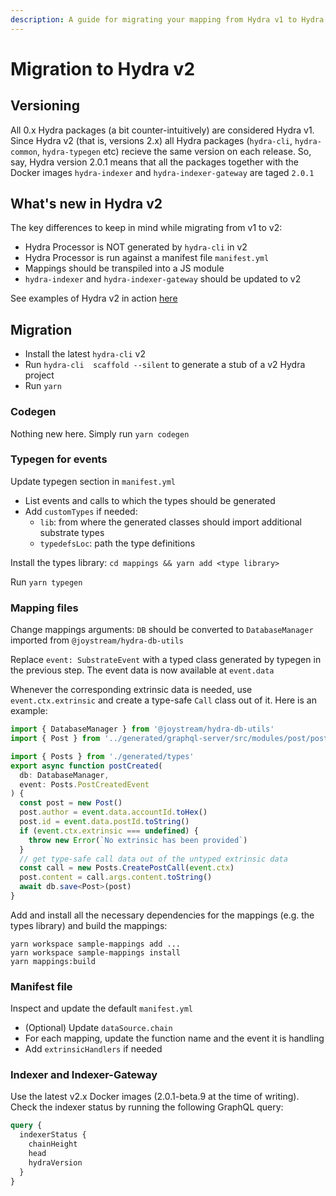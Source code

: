 ```yaml
---
description: A guide for migrating your mapping from Hydra v1 to Hydra v2
---
```


# Migration to Hydra v2

## Versioning

All 0.x Hydra packages \(a bit counter-intuitively\) are considered Hydra v1. Since Hydra v2 \(that is, versions 2.x\) all Hydra packages \(`hydra-cli`, `hydra-common`, `hydra-typegen` etc\) recieve the same version on each release. So, say, Hydra version 2.0.1 means that all the packages together with the Docker images `hydra-indexer` and `hydra-indexer-gateway` are taged `2.0.1`

## What's new in Hydra v2

The key differences to keep in mind while migrating from v1 to v2:

* Hydra Processor is NOT generated by `hydra-cli` in v2
* Hydra Processor is run against a manifest file `manifest.yml`
* Mappings should be transpiled into a JS module
* `hydra-indexer` and `hydra-indexer-gateway` should be updated to v2

See examples of Hydra v2 in action [here](https://github.com/Joystream/hydra/tree/master/examples/v2)

## Migration

* Install the latest `hydra-cli` v2
* Run `hydra-cli  scaffold --silent` to generate a stub of a v2 Hydra project
* Run `yarn`

### Codegen

Nothing new here. Simply run `yarn codegen`

### Typegen for events

Update typegen section in `manifest.yml`

* List events and calls to which the types should be generated
* Add `customTypes` if needed: 
  * `lib`: from where the generated classes should import additional substrate types
  * `typedefsLoc`: path the type definitions

Install the types library: `cd mappings && yarn add <type library>`

Run `yarn typegen`

### Mapping files

Change mappings arguments: `DB` should be converted to `DatabaseManager` imported from `@joystream/hydra-db-utils`

Replace `event: SubstrateEvent` with a typed class generated by typegen in the previous step. The event data is now available at `event.data`

Whenever the corresponding extrinsic data is needed, use `event.ctx.extrinsic` and create a type-safe `Call` class out of it. Here is an example:

```typescript
import { DatabaseManager } from '@joystream/hydra-db-utils'
import { Post } from '../generated/graphql-server/src/modules/post/post.model'

import { Posts } from './generated/types'
export async function postCreated(
  db: DatabaseManager,
  event: Posts.PostCreatedEvent
) {
  const post = new Post()
  post.author = event.data.accountId.toHex()
  post.id = event.data.postId.toString()
  if (event.ctx.extrinsic === undefined) {
    throw new Error(`No extrinsic has been provided`)
  }
  // get type-safe call data out of the untyped extrinsic data
  const call = new Posts.CreatePostCall(event.ctx)
  post.content = call.args.content.toString()
  await db.save<Post>(post)
}
```

Add and install all the necessary dependencies for the mappings \(e.g. the types library\) and build the mappings:

```text
yarn workspace sample-mappings add ...
yarn workspace sample-mappings install
yarn mappings:build
```

### Manifest file

Inspect and update the default `manifest.yml`

* \(Optional\)  Update `dataSource.chain`
* For each mapping, update the function name and the event it is handling
* Add `extrinsicHandlers` if needed

### Indexer and Indexer-Gateway

Use the latest v2.x Docker images \(2.0.1-beta.9 at the time of writing\). Check the indexer status by running the following GraphQL query:

```graphql
query {
  indexerStatus {
    chainHeight
    head
    hydraVersion
  }
}
```

